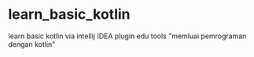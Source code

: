 # learn_basic_kotlin
learn basic kotlin via intellij IDEA plugin edu tools "memluai pemrograman dengan kotlin"
